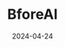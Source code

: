 ---  
layout: startup_page  
title: "BforeAI"  
id: "bfore.ai"  
permalink: "/bforeaibfore.ai04242024/"  
website: "https://bfore.ai/"  
funding_round: "Series A"  
funding_amount: "$15M"  
investors: "SYN Ventures, Karma Ventures, Karista, Addendum Capital, Partnership Fund for New York City"  
about: "BforeAI is a predictive security provider that uses AI to preempt cyberattacks before execution. Its PreCrime platform analyzes massive datasets to identify and deter malicious activity, offering a proactive defense against digital threats. This unique approach empowers security teams to stop attacks before they happen, improving overall cyber posture."  
markets: "Cybersecurity, AI, Software, Information Technology"  
hq: "Puteaux, Île-de-France, France"  
founded_year: "2020"  
linkedin: "https://www.linkedin.com/company/bforeai"  
twitter: "https://twitter.com/bforeai"  
instagram: ""  
facebook: ""  
crunchbase: "https://www.crunchbase.com/organization/bfore-ai"  
pitchbook: "https://pitchbook.com/profiles/company/471227-95"  

date_display: "24-Apr-2024"  
date: "2024-04-24"

# SEO Optimization  
meta_title: "BforeAI - Series A Funding ($15M)"  
meta_description: "BforeAI, BforeAI is a predictive security provider that uses AI to preempt cyberattacks before execution. Its PreCrime platform analyzes massive datasets to id..."  
meta_keywords: "BforeAI, Cybersecurity, AI, Software, Information Technology, Series A funding"  
canonical_url: "https://startup.projectstartups.com/bforeaibfore.ai04242024/"  
---